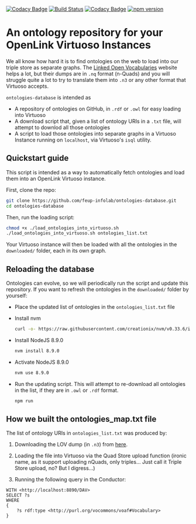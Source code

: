 [![Codacy Badge](https://api.codacy.com/project/badge/Grade/d91a3e0705ac4dcdad426171a209cadc)](https://www.codacy.com/app/silvae86/ontologies-database?utm_source=github.com&amp;utm_medium=referral&amp;utm_content=feup-infolab/ontologies-database&amp;utm_campaign=Badge_Grade)
[![Build Status](https://travis-ci.org/feup-infolab/ontologies-database.svg?branch=master)](https://travis-ci.org/feup-infolab/ontologies-database)
[![Codacy Badge](https://api.codacy.com/project/badge/Coverage/d91a3e0705ac4dcdad426171a209cadc)](https://www.codacy.com/app/silvae86/ontologies-database?utm_source=github.com&amp;utm_medium=referral&amp;utm_content=feup-infolab/ontologies-database&amp;utm_campaign=Badge_Coverage)
[![npm version](https://badge.fury.io/js/%40feup-infolab%2Fontologies-database.svg)](https://badge.fury.io/js/%40feup-infolab%2Fontologies-database)

# An ontology repository for your OpenLink Virtuoso Instances

We all know how hard it is to find ontologies on the web to load into our triple store as separate graphs. 
The [Linked Open Vocabularies](http://lov.okfn.org/dataset/lov/) website helps a lot, but their dumps are in `.nq` format (n-Quads) and you will struggle quite a lot to try to translate them into `.n3` or any other format that Virtuoso accepts.   

`ontologies-database` is intended as 

 * A repository of ontologies on GitHub, in `.rdf` or `.owl` for easy loading into Virtuoso
 * A download script that, given a list of ontology URIs in a `.txt` file, will attempt to downlod all those ontologies
 * A script to load those ontologies into separate graphs in a Virtuoso Instance running on `localhost`, via Virtuoso's `isql` utility. 

## Quickstart guide

This script is intended as a way to automatically fetch ontologies and load them into an OpenLink Virtuoso instance.

First, clone the repo:

````bash
git clone https://github.com/feup-infolab/ontologies-database.git
cd ontologies-database
````

Then, run the loading script:

````bash
chmod +x ./load_ontologies_into_virtuoso.sh 
./load_ontologies_into_virtuoso.sh ontologies_list.txt
````

Your Virtuoso instance will then be loaded with all the ontologies in the `downloaded/` folder, each in its own graph.

## Reloading the database

Ontologies can evolve, so we will periodically run the script and update this repository. If you want to refresh the ontologies in the `downloaded/` folder by yourself:

- Place the updated list of ontologies in the `ontologies_list.txt` file
- Install nvm
    ````bash
    curl -o- https://raw.githubusercontent.com/creationix/nvm/v0.33.6/install.sh | bash
    ````
- Install NodeJS 8.9.0
    ````bash
    nvm install 8.9.0
    ````

- Activate NodeJS 8.9.0
    ````bash
    nvm use 8.9.0
    ````

- Run the updating script. This will attempt to re-download all ontologies in the list, if they are in `.owl` or `.rdf` format. 
    ````bash
    npm run
    ````

## How we built the ontologies_map.txt file

The list of ontology URIs in `ontologies_list.txt` was produced by:

1. Downloading the LOV dump (in `.n3`) from [here](http://lov.okfn.org/dataset/lov/sparql).

2. Loading the file into Virtuoso via the Quad Store upload function (ironic name, as it support uploading nQuads, only triples... Just call it Triple Store upload, no? But I digress...) 
 
3. Running the following query in the Conductor:

````sparql
WITH <http://localhost:8890/DAV>
SELECT ?s
WHERE
{
    ?s rdf:type <http://purl.org/vocommons/voaf#Vocabulary>
}
```` 
